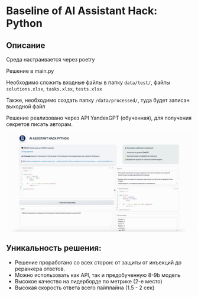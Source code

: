 # Baseline of AI Assistant Hack: Python

## Описание

Среда настраивается через poetry

Решение в main.py

Необходимо сложить входные файлы в папку `data/test/`, файлы `solutions.xlsx`, `tasks.xlsx`, `tests.xlsx`

Также, необходимо создать папку `/data/processed/`, туда будет записан выходной файл

Решение реализовано через АРI YandexGPT (обученная), для получения секретов писать авторам.

![Демонстрация решения](imgs/demo.jpg)

## Уникальность решения:
- Решение проработано со всех сторон: от защиты от инъекций до реранкера ответов.
- Можно использовать как API, так и предобученную 8-9b модель
- Высокое качество на лидерборде по метрике (2-е место)
- Высокая скорость ответа всего пайплайна (1.5 - 2 сек)
